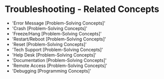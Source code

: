 # Troubleshooting - Related Concepts

- 'Error Message [Problem-Solving Concepts]'
- 'Crash [Problem-Solving Concepts]'
- 'Freeze/Hang [Problem-Solving Concepts]'
- 'Restart/Reboot [Problem-Solving Concepts]'
- 'Reset [Problem-Solving Concepts]'
- 'Tech Support [Problem-Solving Concepts]'
- 'Help Desk [Problem-Solving Concepts]'
- 'Documentation [Problem-Solving Concepts]'
- 'Remote Access [Problem-Solving Concepts]'
- 'Debugging [Programming Concepts]'

